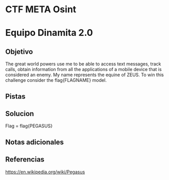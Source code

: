 # CTF META Osint
# Equipo Dinamita 2.0
## Objetivo
The great world powers use me to be able to access text messages, track calls, obtain information from all the applications of a mobile device that is considered an enemy. My name represents the equine of ZEUS. To win this challenge consider the flag{FLAGNAME} model.
## Pistas
## Solucion

Flag = flag{PEGASUS}

## Notas adicionales
## Referencias

https://en.wikipedia.org/wiki/Pegasus